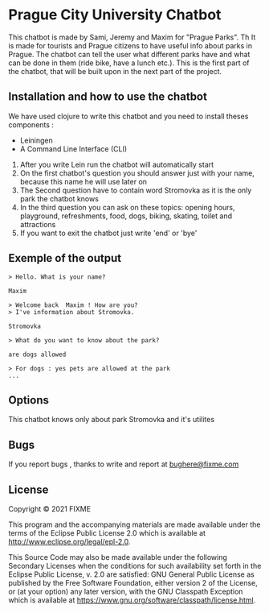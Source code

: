 # Prague City University Chatbot

This chatbot is made by Sami, Jeremy and Maxim for "Prague Parks". Th It is made for tourists and Prague citizens to have useful info about parks in Prague. The chatbot can tell the user what different parks have and what can be done in them (ride bike, have a lunch etc.). This is the first part of the chatbot, that will be built upon in the next part of the project.


## Installation and how to use the chatbot
We have used clojure to write this chatbot and you need to install theses components :

- Leiningen
- A Command Line Interface (CLI)
 
1. After you write Lein run the chatbot will automatically start
2. On the first chatbot's question you should answer just with your name, because this name he will use later on
3. The Second question have to contain word Stromovka as it is the only park the chatbot knows
4. In the third question you can ask on these topics: opening hours, playground, refreshments, food, dogs, biking, skating, toilet and attractions
5. If you want to exit the chatbot just write 'end' or 'bye'

## Exemple of the output
```
> Hello. What is your name?

Maxim

> Welcome back  Maxim ! How are you?
> I've information about Stromovka.

Stromovka

> What do you want to know about the park?

are dogs allowed

> For dogs : yes pets are allowed at the park
...
```
## Options

This chatbot knows only about park Stromovka and it's utilites


## Bugs 

If you report bugs , thanks to write and report at bughere@fixme.com


## License

Copyright © 2021 FIXME

This program and the accompanying materials are made available under the
terms of the Eclipse Public License 2.0 which is available at
http://www.eclipse.org/legal/epl-2.0.

This Source Code may also be made available under the following Secondary
Licenses when the conditions for such availability set forth in the Eclipse
Public License, v. 2.0 are satisfied: GNU General Public License as published by
the Free Software Foundation, either version 2 of the License, or (at your
option) any later version, with the GNU Classpath Exception which is available
at https://www.gnu.org/software/classpath/license.html.
